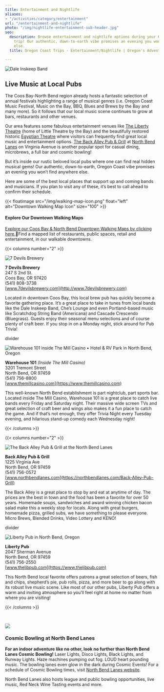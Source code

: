 ```yaml
---
title: Entertainment and Nightlife
aliases:
- "/activities/category/entertainment"
url: "/entertainment-and-nightlife"
photo: "/img/nightlife-entertainment-sub-header.jpg"
seo:
  description: Browse entertainment and nightlife options during your Oregon Coast
    trip! Our authentic, down-to-earth vibe promises an evening you won’t find anywhere
    else.
  title: Oregon Coast Trips - Entertainment/Nightlife | Oregon's Adventure Coast

---
```

![Dale Inskeep Band](/img/enterainment-top-header.jpg)

## Live Music at Local Pubs

The Coos Bay-North Bend region already hosts a fantastic selection of annual festivals highlighting a range of musical genres (i.e. Oregon Coast Music Festival, Music on the Bay, BBQ, Blues and Brews by the Bay and many more). So it follows that our local music scene continues to grow at bars, restaurants and other venues.

Our area features some fabulous entertainment venues like [The Liberty Theatre](http://thelibertytheatre.org) (home of Little Theatre by the Bay) and the beautifully restored historic [Egyptian Theatre](http://egyptiantheatreoregon.com/) where visitors can frequently find great local music and entertainment options. [The Back Alley Pub & Grill](https://northbendlanes.com/Back-Alley-Pub-Grill) at [North Bend Lanes](https://northbendlanes.com/) on Virginia Avenue is another popular spot for casual dining, microbrews, a full bar and cosmic bowling!

But it’s inside our rustic beloved local pubs where one can find real  hidden musical gems! Our authentic, down-to-earth, Oregon Coast vibe promises an evening you won’t find anywhere else.

Here are some of the best local places that support up and coming bands and musicians. If you plan to visit any of these, it’s best to call ahead to confirm their schedule.

{{< floatimage src="/img/walking-map-icon.png" float="left" alt="Downtown Walking Map Icon" size="100" >}}

#### Explore Our Downtown Walking Maps

[Explore our Coos Bay & North Bend Downtown Walking Maps by clicking here.](/img/walking-map-cbnb.pdf)Find a mapped list of restaurants, public spaces, retail and entertainment, in our walkable downtowns.
<div style="clear:both"></div>

{{< columns number="2" >}}

![7 Devils Brewery](/img/ent-seven-devils.jpg)

**7 Devils Brewery**  
247 S 2nd St.  
Coos Bay, OR 97420  
(541) 808-3738  
[www.7devilsbrewery.com](http://www.7devilsbrewery.com)

Located in downtown Coos Bay, this local brew pub has quickly become a favorite gathering place. It’s a great place to take in tunes from local bands like the Dale Inskeep Band, Che’s Lounge and even Portland-based music like Scratchdog String Band (Americana) and Cascade Crescendo (Bluegrass). Guests enjoy their seasonal menu selections and of course plenty of craft beer. If you stop in on a Monday night, stick around for Pub Trivia!

divider

![Warehouse 101 inside The Mill Casino • Hotel & RV Park in North Bend, Oregon](/img/ent-warehouse-101.jpg)

**Warehouse 101** _(Inside The Mill Casino)_  
3201 Tremont Street  
North Bend, OR  97459  
(541) 756-8800  
[www.themillcasino.com](https://www.themillcasino.com)

This well-known North Bend establishment is part nightclub, part sports bar. Located inside The Mill Casino, Warehouse 101 is a great place to catch live bands every Friday and Saturday night. Their massive wide screen TVs and great selection of craft beer and wings also makes it a fun place to catch the game. And if that’s not enough, they offer Trivia Night every Tuesday evening, and hilarious stand-up comedy each Wednesday night!

{{< /columns >}}

{{< columns number="2" >}}

![The Back Alley Pub & Grill at the North Bend Lanes](/img/back-alley-pub-food-image.jpg)

**Back Alley Pub & Grill**  
1225 Virginia Ave  
North Bend, OR 97459  
(541) 756-0572  
[www.northbendlanes.com](https://northbendlanes.com/Back-Alley-Pub-Grill)

The Back Alley is a great place to stop by and eat at anytime of day. The prices are the best in town and the food has been a favorite for over 50 years. Homemade soups, sandwiches and award winning chicken bacon salad make this a weekly stop for locals. Along with great burgers, homemade pizza, grilled subs, we have something to please everyone. Micro Brews, Blended Drinks, Video Lottery and KENO!

divider

![Liberty Pub in North Bend, Oregon](/img/ent-liberty-pub.jpg)

**Liberty Pub**  
2047 Sherman Avenue  
North Bend, OR  97459  
(541) 756-2550  
[www.thelibpub.com](https://www.thelibpub.com)

This North Bend local favorite offers patrons a great selection of beers, fish and chips, shepherd’s pie, pub rolls, pizza, and more beer to go along with its robust live music scene. Like most of our other pubs, Liberty Pub offers a warm and inviting atmosphere so you’ll feel right at home no matter from where you are visiting!

{{< /columns >}}

<br>

![](/img/Collage-Two-Images-Bowling.jpg)

### Cosmic Bowling at North Bend Lanes

**For an indoor adventure like no other, look no further than North Bend Lanes Cosmic Bowling!** Laser Lights, Disco Lights, Black Lights, and Runway Lights. Haze machines pumping out fog. LOUD heart pounding music. The bowling lanes even glow in the dark during Cosmic Events! For a schedule of Cosmic Bowling times, visit [North Bend Lanes website](https://northbendlanes.com/Bowling/Cosmic-Bowling).

North Bend Lanes also hosts league and public bowling opportunities, live music, Red Neck Wine Tasting events and more.